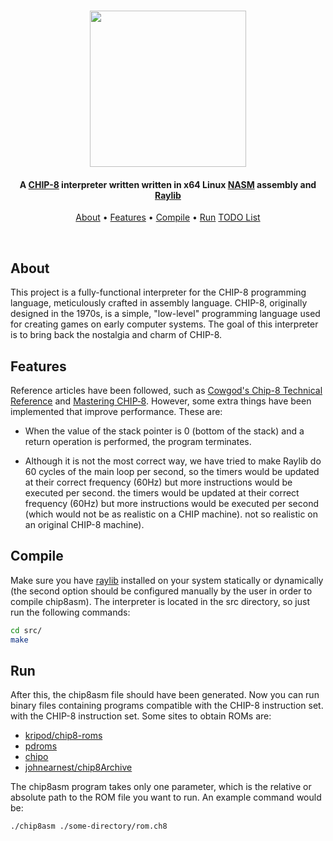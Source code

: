<h1 align="center">
      <img src="https://github.com/dpv927/chip8asm/assets/113710742/8a5c14ea-02cf-479d-b442-98cfc772d235" height="250">
</h1>

<!-- Project Description -->
<h4 align="center">A <a href="https://en.wikipedia.org/wiki/CHIP-8">CHIP-8</a> interpreter written written in x64 Linux <a href="https://www.nasm.us/">NASM</a> assembly and <a href="https://www.raylib.com/">Raylib</a></h4>

<!-- Quick links -->
<p align="center">
  <a href="#about">About</a> •
  <a href="#features">Features</a> •
  <a href="#features">Compile</a> •
  <a href="#Run">Run</a>
  <a href="#todo-list">TODO List</a>
</p><br>

## About

This project is a fully-functional interpreter for the CHIP-8 programming language, meticulously crafted in assembly language. CHIP-8, originally designed in the 1970s, is a simple, "low-level" programming language used for creating games on early computer systems. The goal of this interpreter is to bring back the nostalgia and charm of CHIP-8.

## Features

Reference articles have been followed, such as <a href="http://devernay.free.fr/hacks/chip8/C8TECH10.HTM#0.1">Cowgod's Chip-8 Technical Reference</a> and <a href="https://github.com/mattmikolay/chip-8/wiki/Mastering-CHIP%E2%80%908">Mastering CHIP‐8</a>. However, some extra things have been implemented that improve performance. These are:

- When the value of the stack pointer is 0 (bottom of the stack) and a return operation is performed, the program terminates.

- Although it is not the most correct way, we have tried to make Raylib do 60 cycles of the main loop per second, so the timers would be updated at their correct frequency (60Hz) but more instructions would be executed per second.
  the timers would be updated at their correct frequency (60Hz) but more instructions would be executed per second (which would not be as realistic on a CHIP machine).
  not so realistic on an original CHIP-8 machine).

## Compile

Make sure you have <a href="https://github.com/raysan5/raylib/wiki/Working-on-GNU-Linux">raylib</a> installed on your system statically or dynamically (the second option should be configured manually by the user in order to compile chip8asm).
The interpreter is located in the src directory, so just run the following commands:

```bash
cd src/
make
```

## Run

After this, the chip8asm file should have been generated. Now you can run binary files containing programs compatible with the CHIP-8 instruction set.
with the CHIP-8 instruction set. Some sites to obtain ROMs are:

- <a href="https://github.com/kripod/chip8-roms">kripod/chip8-roms</a>
- <a href="https://www.zophar.net/pdroms/chip8.html">pdroms</a>
- <a href="https://chipo.ber.gp/">chipo</a>
- <a href="https://johnearnest.github.io/chip8Archive/">johnearnest/chip8Archive</a>

The chip8asm program takes only one parameter, which is the relative or absolute path to the ROM file you want to run. An example
command would be:

```bash
./chip8asm ./some-directory/rom.ch8
```
